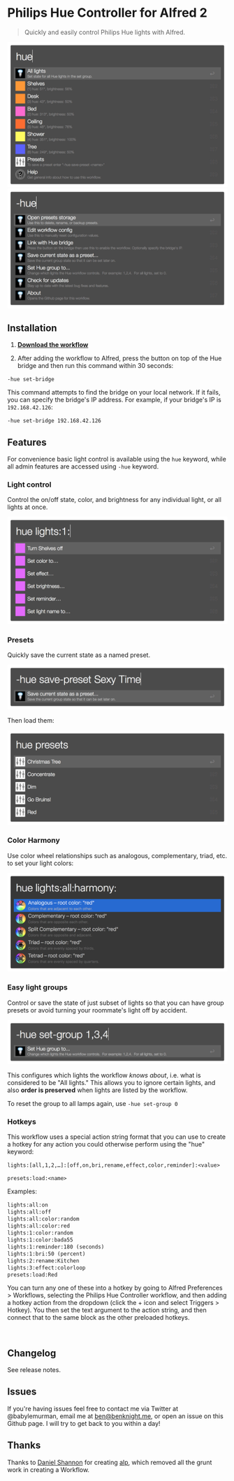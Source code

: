# Philips Hue Controller for Alfred 2

> Quickly and easily control Philips Hue lights with Alfred.

![Index](/screenshots/index.png)
![Admin](/screenshots/admin.png)

## Installation

1. **[Download the workflow](https://github.com/benknight/hue-alfred-workflow/releases/latest)**

2. After adding the workflow to Alfred, press the button on top of the Hue bridge and then run this command within 30 seconds:

```
-hue set-bridge
```

This command attempts to find the bridge on your local network.  If it fails, you can specify the bridge's IP address.  For example, if your bridge's IP is `192.168.42.126`:

```
-hue set-bridge 192.168.42.126
```

## Features

For convenience basic light control is available using the `hue` keyword, while all admin features are accessed using `-hue` keyword.

### Light control

Control the on/off state, color, and brightness for any individual light, or all lights at once.

![Light Control](/screenshots/light.png)

### Presets

Quickly save the current state as a named preset.

![Save Preset](/screenshots/save.png)

Then load them:

![Presets](/screenshots/presets.png)

### Color Harmony

Use color wheel relationships such as analogous, complementary, triad, etc. to set your light colors:

![Color Harmony](/screenshots/harmony.png)

### Easy light groups

Control or save the state of just subset of lights so that you can have group presets or avoid turning your roommate's light off by accident.

![Set Group](/screenshots/group.png)

This configures which lights the workflow *knows about*, i.e. what is considered to be "All lights."  This allows you to ignore certain lights, and also **order is preserved** when lights are listed by the workflow.

To reset the group to all lamps again, use `-hue set-group 0`

### Hotkeys

This workflow uses a special action string format that you can use to create a hotkey for any action you could otherwise perform using the "hue" keyword:

```
lights:[all,1,2,…]:[off,on,bri,rename,effect,color,reminder]:<value>
```

```
presets:load:<name>
```

Examples:

```
lights:all:on
lights:all:off
lights:all:color:random
lights:all:color:red
lights:1:color:random
lights:1:color:bada55
lights:1:reminder:180 (seconds)
lights:1:bri:50 (percent)
lights:2:rename:Kitchen
lights:3:effect:colorloop
presets:load:Red
```

You can turn any one of these into a hotkey by going to Alfred Preferences > Workflows, selecting the Philips Hue Controller workflow, and then adding a hotkey action from the dropdown (click the + icon and select Triggers > Hotkey).  You then set the text argument to the action string, and then connect that to the same block as the other preloaded hotkeys.

<img src="http://f.cl.ly/items/3P3r3d1n0M3I213p2O1m/Screen%20Recording%202015-02-03%20at%2010.29%20PM.gif" alt="" width="600">

## Changelog

See release notes.

## Issues

If you're having issues feel free to contact me via Twitter at @babylemurman, email me at ben@benknight.me, or open an issue on this Github page.  I will try to get back to you within a day!

## Thanks

Thanks to [Daniel Shannon](https://github.com/phyllisstein) for creating [alp](https://github.com/phyllisstein/alp), which removed all the grunt work in creating a Workflow.
